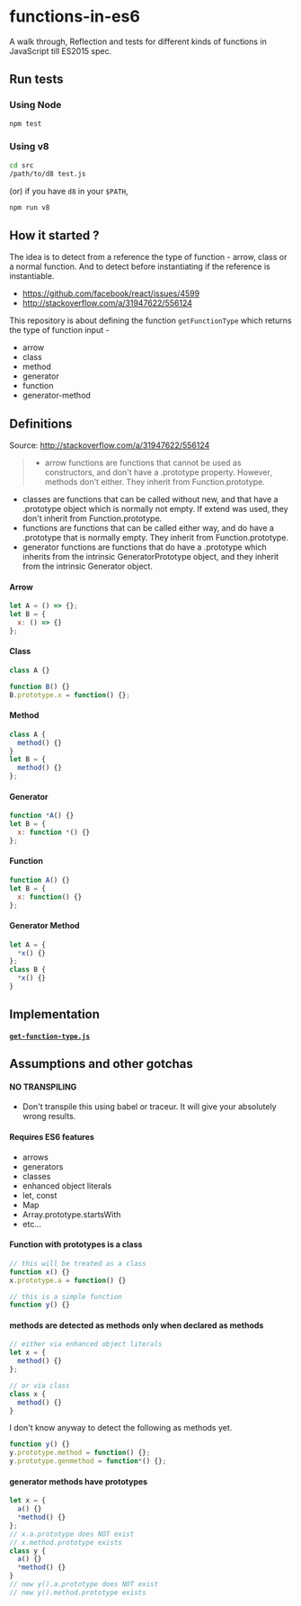 # functions-in-es6

A walk through, Reflection and tests for different kinds of functions in JavaScript till ES2015 spec.

## Run tests

### Using Node

```sh
npm test
```

### Using v8

```sh
cd src
/path/to/d8 test.js
```

(or) if you have `d8` in your `$PATH`,

```sh
npm run v8
```

## How it started ?

The idea is to detect from a reference the type of function - arrow, class or a normal function. And to detect before instantiating if the reference is instantiable.

+ https://github.com/facebook/react/issues/4599
+ http://stackoverflow.com/a/31947622/556124

This repository is about defining the function `getFunctionType` which returns the type of function input -

+ arrow
+ class
+ method
+ generator
+ function
+ generator-method

## Definitions

Source: http://stackoverflow.com/a/31947622/556124

> + arrow functions are functions that cannot be used as constructors, and don't have a .prototype property. However, methods don't either. They inherit from Function.prototype.
+ classes are functions that can be called without new, and that have a .prototype object which is normally not empty. If extend was used, they don't inherit from Function.prototype.
+ functions are functions that can be called either way, and do have a .prototype that is normally empty. They inherit from Function.prototype.
+ generator functions are functions that do have a .prototype which inherits from the intrinsic GeneratorPrototype object, and they inherit from the intrinsic Generator object.

#### Arrow

```js
let A = () => {};
let B = {
  x: () => {}
};
```

#### Class

```js
class A {}

function B() {}
B.prototype.x = function() {};
```

#### Method

```js
class A {
  method() {}
}
let B = {
  method() {}
};
```

#### Generator

```js
function *A() {}
let B = {
  x: function *() {}
};
```

#### Function

```js
function A() {}
let B = {
  x: function() {}
};
```

#### Generator Method

```js
let A = {
  *x() {}
};
class B {
  *x() {}
}
```

## Implementation

#### [`get-function-type.js`](src/get-function-type.js)

## Assumptions and other gotchas

#### NO TRANSPILING

+ Don't transpile this using babel or traceur. It will give your absolutely wrong results.

#### Requires ES6 features

+ arrows
+ generators
+ classes
+ enhanced object literals
+ let, const
+ Map
+ Array.prototype.startsWith
+ etc...

#### Function with prototypes is a class

```js
// this will be treated as a class
function x() {}
x.prototype.a = function() {}

// this is a simple function
function y() {}
```

#### methods are detected as methods only when declared as methods

```js
// either via enhanced object literals
let x = {
  method() {}
};

// or via class
class x {
  method() {}
}
```

I don't know anyway to detect the following as methods yet.

```js
function y() {}
y.prototype.method = function() {};
y.prototype.genmethod = function*() {};
```

#### generator methods have prototypes

```js
let x = {
  a() {}
  *method() {}
};
// x.a.prototype does NOT exist
// x.method.prototype exists
class y {
  a() {}
  *method() {}
}
// new y().a.prototype does NOT exist
// new y().method.prototype exists
```

